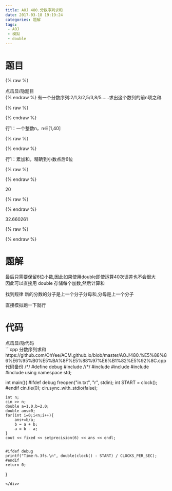 ```yaml
---
title: AOJ 480.分数序列求和
date: 2017-03-18 19:19:24
categories: 题解
tags:
 - AOJ
 - 模拟
 - double
---
```


# 题目
{% raw %}
<div><div class="fold_hider"><div class="close hider_title">点击显/隐题目</div></div><div class="fold">
    <div class="oj">   
        <div class="part" title="Description">
{% endraw %}
有一个分数序列:2/1,3/2,5/3,8/5……求出这个数列的前n项之和.  
  
  

{% raw %}
        </div>
        <div class="part" title="Input">
{% endraw %}
  
行1：一个整数n，n∈[1,40]  
  
  

{% raw %}
        </div>
        <div class="part" title="Output">
{% endraw %}
  
行1：累加和，精确到小数点后6位  
  
  

{% raw %}
        </div>
        <div class="samp">
            <div class="clear"></div>
            <div class="input part" title="Sample Input">
{% endraw %}
  
20  
  
  

{% raw %}
            </div>
            <div class="output part" title="Sample Output">
{% endraw %}
  
32.660261  
  

{% raw %}
            </div>
            <div class="clear"></div>
        </div>
    </div>
</div></div>
{% endraw %}

<!--more-->
# 题解
最后只需要保留6位小数,因此如果使用double即使运算40次误差也不会很大  
因此可以直接用 double 存储每个加数,然后计算和  

找到规律 新的分数的分子是上一个分子分母和,分母是上一个分子  

直接模拟跑一下就行


# 代码
<div><div class="fold_hider"><div class="close hider_title">点击显/隐代码</div></div><div class="fold">```cpp 分数序列求和 https://github.com/OhYee/ACM.github.io/blob/master/AOJ/480.%E5%88%86%E6%95%B0%E5%BA%8F%E5%88%97%E6%B1%82%E5%92%8C.cpp 代码备份
/*/
#define debug
#include <ctime>
//*/
#include <cstdio>
#include <iostream>
#include <cstring>
#include <iomanip>
using namespace std;

int main(){
    #ifdef debug
    freopen("in.txt", "r", stdin);
    int START = clock();
    #endif
    cin.tie(0);
    cin.sync_with_stdio(false);

    int n;
    cin >> n;
    double a=1.0,b=2.0;
    double ans=0;
    for(int i=0;i<n;i++){
        ans+=b/a;
        b = a + b;
        a = b - a;
    }
    cout << fixed << setprecision(6) << ans << endl;
    
    
    #ifdef debug
    printf("Time:%.3fs.\n", double(clock() - START) / CLOCKS_PER_SEC);
    #endif
    return 0;
}
```
</div>